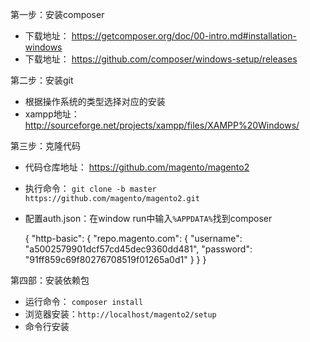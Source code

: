 第一步：安装composer

- 下载地址： https://getcomposer.org/doc/00-intro.md#installation-windows
- 下载地址： https://github.com/composer/windows-setup/releases

第二步：安装git

- 根据操作系统的类型选择对应的安装
- xampp地址：http://sourceforge.net/projects/xampp/files/XAMPP%20Windows/


第三步：克隆代码

- 代码仓库地址： https://github.com/magento/magento2
- 执行命令： `git clone -b master https://github.com/magento/magento2.git`
- 配置auth.json：在window run中输入`%APPDATA%`找到composer
  
  {
  "http-basic": {
  "repo.magento.com": {
  "username": "a5002579901dcf57cd45dec9360dd481",
  "password": "91ff859c69f80276708519f01265a0d1"
  }
  }
  }
  

第四部：安装依赖包

- 运行命令： `composer install`
- 浏览器安装：`http://localhost/magento2/setup`
- 命令行安装
